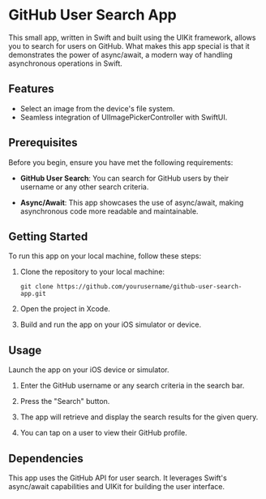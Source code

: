 # GitHub User Search App

This small app, written in Swift and built using the UIKit framework, allows you to search for users on GitHub. What makes this app special is that it demonstrates the power of async/await, a modern way of handling asynchronous operations in Swift.

## Features

- Select an image from the device's file system.
- Seamless integration of UIImagePickerController with SwiftUI.

## Prerequisites

Before you begin, ensure you have met the following requirements:

- **GitHub User Search**: You can search for GitHub users by their username or any other search criteria.

- **Async/Await**: This app showcases the use of async/await, making asynchronous code more readable and maintainable.

## Getting Started

To run this app on your local machine, follow these steps:

1. Clone the repository to your local machine:

   ```
   git clone https://github.com/yourusername/github-user-search-app.git
   ```

2. Open the project in Xcode.

3. Build and run the app on your iOS simulator or device.

## Usage
Launch the app on your iOS device or simulator.

1. Enter the GitHub username or any search criteria in the search bar.

2. Press the "Search" button.

3. The app will retrieve and display the search results for the given query.

4. You can tap on a user to view their GitHub profile.

## Dependencies
This app uses the GitHub API for user search. It leverages Swift's async/await capabilities and UIKit for building the user interface.
